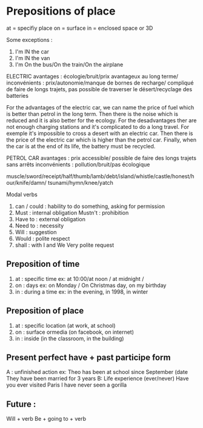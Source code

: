 
 # Prepositions of place 
 
 at = specifiy place
 on = surface 
 in = enclosed space or 3D

Some exceptions : 

1) I'm IN the car
2) I'm IN the van
3) I'm On the bus/On the train/On the airplane

ELECTRIC
avantages : écologie/bruit/prix avantageux au long terme/
inconvénients : prix/autonomie/manque de bornes de recharge/ compliqué de faire de longs trajets, pas possible de traverser le désert/recyclage des batteries

For the advantages of the electric car, we can name the price of fuel which is better than petrol in the long term. Then there is the noise which is reduced and it is also better for the ecology.
For the desadvantages ther are not enough charging stations and it's complicated to do a long travel. For exemple it's impossible to cross a desert with an electric car. Then there is the price of the electric car which is higher than the petrol car. Finally, when the car is at the end of its life, the battery must be recycled.

PETROL CAR
avantages : prix accessible/ possible de faire des longs trajets sans arrêts
inconvénients : pollution/bruit/pas écologique



muscle/sword/receipt/half/thumb/lamb/debt/island/whistle/castle/honest/hour/knife/damn/
tsunami/hymn/knee/yatch


Modal verbs
1) can / could : hability to do something, asking for permission
2) Must : internal obligation  Mustn't : prohibition
3) Have to : external obligation
4) Need to : necessity
5) Will : suggestion
6) Would : polite respect
7) shall  : with I and We Very polite request  

## Preposition of time

1) at : specific time ex: at 10:00/at noon / at midnight / 
2) on : days ex: on Monday / On Christmas day, on my birthday
3) in : during a time ex: in the evening, in 1998, in winter
## Preposition of place

1) at : specific location (at work, at school)
2) on : surface ormedia (on facebook, on internet)
3) in : inside (in the classroom, in the building)

## Present perfect have + past participe form

A : unfinished action
ex: Theo has been at school since September (date
They have been married for 3 years
B: Life experience (ever/never)
Have you ever visited Paris
I have never seen a gorilla

## Future : 

Will + verb
Be + going to + verb

